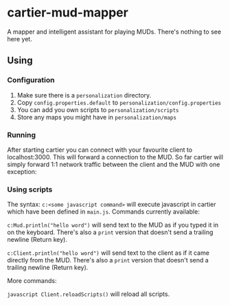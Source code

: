 cartier-mud-mapper
==================

A mapper and intelligent assistant for playing MUDs. There's nothing to see here yet.

## Using

### Configuration

1. Make sure there is a ```personalization``` directory.
2. Copy ```config.properties.default``` to ```personalization/config.properties``` 
3. You can add you own scripts to ```personalization/scripts```
4. Store any maps you might have in ```personalization/maps```
 
### Running
 
After starting cartier you can connect with your favourite client to localhost:3000. This will forward a connection to the MUD.
So far cartier will simply forward 1:1 network traffic between the client and the MUD with one exception:

### Using scripts

The syntax: ```c:<some javascript command>``` will execute javascript in cartier which have been defined in ```main.js```. Commands currently available:

```c:Mud.println("hello word")``` will send text to the MUD as if you typed it in on the keyboard. There's also a ```print``` version that
doesn't send a trailing newline (Return key).

```c:Client.println("hello word")``` will send text to the client as if it came directly from the MUD. There's also a ```print``` version that doesn't send a trailing newline (Return key).

More commands:

```javascript Client.reloadScripts()``` will reload all scripts.
